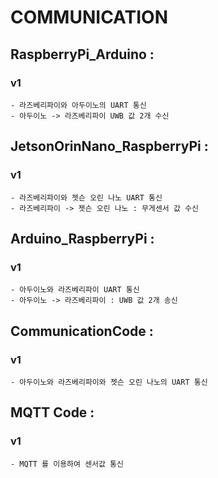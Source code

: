 # COMMUNICATION

## RaspberryPi_Arduino : 
### v1
    - 라즈베리파이와 아두이노의 UART 통신
    - 아두이노 -> 라즈베리파이 UWB 값 2개 수신

## JetsonOrinNano_RaspberryPi :
### v1
    - 라즈베리파이와 젯슨 오린 나노 UART 통신
    - 라즈베리파이 -> 젯슨 오린 나노 : 무게센서 값 수신

## Arduino_RaspberryPi :
### v1
    - 아두이노와 라즈베리파이 UART 통신
    - 아두이노 -> 라즈베리파이 : UWB 값 2개 송신

## CommunicationCode :
### v1
    - 아두이노와 라즈베리파이와 젯슨 오린 나노의 UART 통신

## MQTT Code :
### v1
    - MQTT 를 이용하여 센서값 통신